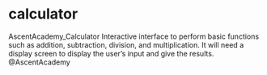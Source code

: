 # calculator
AscentAcademy_Calculator Interactive interface to perform basic functions such as addition, subtraction, division, and multiplication. It will need a display screen to display the user’s input and give the results.  @AscentAcademy
